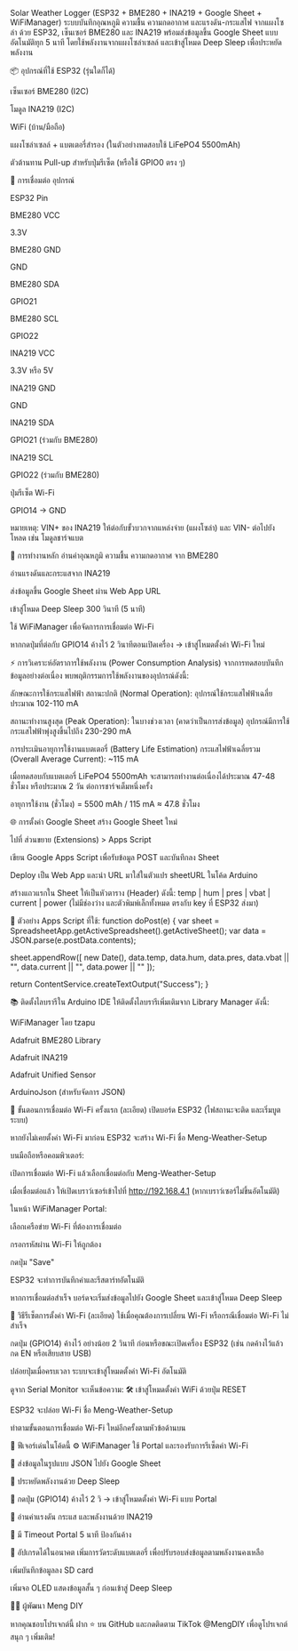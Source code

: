 Solar Weather Logger (ESP32 + BME280 + INA219 + Google Sheet + WiFiManager)
ระบบบันทึกอุณหภูมิ ความชื้น ความกดอากาศ และแรงดัน-กระแสไฟ จากแผงโซล่า ด้วย ESP32, เซ็นเซอร์ BME280 และ INA219 พร้อมส่งข้อมูลขึ้น Google Sheet แบบอัตโนมัติทุก 5 นาที โดยใช้พลังงานจากแผงโซล่าเซลล์ และเข้าสู่โหมด Deep Sleep เพื่อประหยัดพลังงาน

📦 อุปกรณ์ที่ใช้
ESP32 (รุ่นใดก็ได้)

เซ็นเซอร์ BME280 (I2C)

โมดูล INA219 (I2C)

WiFi (บ้าน/มือถือ)

แผงโซล่าเซลล์ + แบตเตอรี่สำรอง (ในตัวอย่างทดสอบใช้ LiFePO4 5500mAh)

ตัวต้านทาน Pull-up สำหรับปุ่มรีเซ็ต (หรือใช้ GPIO0 ตรง ๆ)

🔌 การเชื่อมต่อ
อุปกรณ์

ESP32 Pin

BME280 VCC

3.3V

BME280 GND

GND

BME280 SDA

GPIO21

BME280 SCL

GPIO22

INA219 VCC

3.3V หรือ 5V

INA219 GND

GND

INA219 SDA

GPIO21 (ร่วมกับ BME280)

INA219 SCL

GPIO22 (ร่วมกับ BME280)

ปุ่มรีเซ็ต Wi-Fi

GPIO14 → GND

หมายเหตุ: VIN+ ของ INA219 ให้ต่อกับขั้วบวกจากแหล่งจ่าย (แผงโซล่า) และ VIN- ต่อไปยังโหลด เช่น โมดูลชาร์จแบต

🔁 การทำงานหลัก
อ่านค่าอุณหภูมิ ความชื้น ความกดอากาศ จาก BME280

อ่านแรงดันและกระแสจาก INA219

ส่งข้อมูลขึ้น Google Sheet ผ่าน Web App URL

เข้าสู่โหมด Deep Sleep 300 วินาที (5 นาที)

ใช้ WiFiManager เพื่อจัดการการเชื่อมต่อ Wi-Fi

หากกดปุ่มที่ต่อกับ GPIO14 ค้างไว้ 2 วินาทีตอนเปิดเครื่อง → เข้าสู่โหมดตั้งค่า Wi-Fi ใหม่

⚡️ การวิเคราะห์อัตราการใช้พลังงาน (Power Consumption Analysis)
จากการทดสอบบันทึกข้อมูลอย่างต่อเนื่อง พบพฤติกรรมการใช้พลังงานของอุปกรณ์ดังนี้:

ลักษณะการใช้กระแสไฟฟ้า
สถานะปกติ (Normal Operation): อุปกรณ์ใช้กระแสไฟฟ้าเฉลี่ยประมาณ 102-110 mA

สถานะทำงานสูงสุด (Peak Operation): ในบางช่วงเวลา (คาดว่าเป็นการส่งข้อมูล) อุปกรณ์มีการใช้กระแสไฟฟ้าพุ่งสูงขึ้นไปถึง 230-290 mA

การประเมินอายุการใช้งานแบตเตอรี่ (Battery Life Estimation)
กระแสไฟฟ้าเฉลี่ยรวม (Overall Average Current): ~115 mA

เมื่อทดสอบกับแบตเตอรี่ LiFePO4 5500mAh จะสามารถทำงานต่อเนื่องได้ประมาณ 47-48 ชั่วโมง หรือประมาณ 2 วัน ต่อการชาร์จเต็มหนึ่งครั้ง

อายุการใช้งาน (ชั่วโมง) = 5500 mAh / 115 mA ≈ 47.8 ชั่วโมง

🌐 การตั้งค่า Google Sheet
สร้าง Google Sheet ใหม่

ไปที่ ส่วนขยาย (Extensions) > Apps Script

เขียน Google Apps Script เพื่อรับข้อมูล POST และบันทึกลง Sheet

Deploy เป็น Web App และนำ URL มาใส่ในตัวแปร sheetURL ในโค้ด Arduino

สร้างแถวแรกใน Sheet ให้เป็นหัวตาราง (Header) ดังนี้:
temp | hum | pres | vbat | current | power
(ไม่มีช่องว่าง และตัวพิมพ์เล็กทั้งหมด ตรงกับ key ที่ ESP32 ส่งมา)

🧠 ตัวอย่าง Apps Script ที่ใช้:
function doPost(e) {
  var sheet = SpreadsheetApp.getActiveSpreadsheet().getActiveSheet();
  var data = JSON.parse(e.postData.contents);

  sheet.appendRow([
    new Date(),
    data.temp,
    data.hum,
    data.pres,
    data.vbat || "",
    data.current || "",
    data.power || ""
  ]);

  return ContentService.createTextOutput("Success");
}

📚 ติดตั้งไลบรารีใน Arduino IDE
ให้ติดตั้งไลบรารีเพิ่มเติมจาก Library Manager ดังนี้:

WiFiManager โดย tzapu

Adafruit BME280 Library

Adafruit INA219

Adafruit Unified Sensor

ArduinoJson (สำหรับจัดการ JSON)

📲 ขั้นตอนการเชื่อมต่อ Wi-Fi ครั้งแรก (ละเอียด)
เปิดบอร์ด ESP32 (ไฟสถานะจะติด และเริ่มบูตระบบ)

หากยังไม่เคยตั้งค่า Wi-Fi มาก่อน ESP32 จะสร้าง Wi-Fi ชื่อ Meng-Weather-Setup

บนมือถือหรือคอมพิวเตอร์:

เปิดการเชื่อมต่อ Wi-Fi แล้วเลือกเชื่อมต่อกับ Meng-Weather-Setup

เมื่อเชื่อมต่อแล้ว ให้เปิดเบราว์เซอร์เข้าไปที่ http://192.168.4.1 (หากเบราว์เซอร์ไม่ขึ้นอัตโนมัติ)

ในหน้า WiFiManager Portal:

เลือกเครือข่าย Wi-Fi ที่ต้องการเชื่อมต่อ

กรอกรหัสผ่าน Wi-Fi ให้ถูกต้อง

กดปุ่ม "Save"

ESP32 จะทำการบันทึกค่าและรีสตาร์ทอัตโนมัติ

หากการเชื่อมต่อสำเร็จ บอร์ดจะเริ่มส่งข้อมูลไปยัง Google Sheet และเข้าสู่โหมด Deep Sleep

🔁 วิธีรีเซ็ตการตั้งค่า Wi-Fi (ละเอียด)
ใช้เมื่อคุณต้องการเปลี่ยน Wi-Fi หรือกรณีเชื่อมต่อ Wi-Fi ไม่สำเร็จ

กดปุ่ม (GPIO14) ค้างไว้ อย่างน้อย 2 วินาที ก่อนหรือขณะเปิดเครื่อง ESP32 (เช่น กดค้างไว้แล้วกด EN หรือเสียบสาย USB)

ปล่อยปุ่มเมื่อครบเวลา ระบบจะเข้าสู่โหมดตั้งค่า Wi-Fi อัตโนมัติ

ดูจาก Serial Monitor จะเห็นข้อความ: 🛠 เข้าสู่โหมดตั้งค่า WiFi ด้วยปุ่ม RESET

ESP32 จะปล่อย Wi-Fi ชื่อ Meng-Weather-Setup

ทำตามขั้นตอนการเชื่อมต่อ Wi-Fi ใหม่อีกครั้งตามหัวข้อด้านบน

🔧 ฟีเจอร์เด่นในโค้ดนี้
⚙️ WiFiManager ใช้ Portal และรองรับการรีเซ็ตค่า Wi-Fi

💾 ส่งข้อมูลในรูปแบบ JSON ไปยัง Google Sheet

🔋 ประหยัดพลังงานด้วย Deep Sleep

📶 กดปุ่ม (GPIO14) ค้างไว้ 2 วิ → เข้าสู่โหมดตั้งค่า Wi-Fi แบบ Portal

📏 อ่านค่าแรงดัน กระแส และพลังงานด้วย INA219

🔐 มี Timeout Portal 5 นาที ป้องกันค้าง

📎 อัปเกรดได้ในอนาคต
เพิ่มการวัดระดับแบตเตอรี่ เพื่อปรับรอบส่งข้อมูลตามพลังงานคงเหลือ

เพิ่มบันทึกข้อมูลลง SD card

เพิ่มจอ OLED แสดงข้อมูลสั้น ๆ ก่อนเข้าสู่ Deep Sleep

👨‍💻 ผู้พัฒนา
Meng DIY

หากคุณชอบโปรเจกต์นี้ ฝาก ⭐ บน GitHub และกดติดตาม TikTok @MengDIY เพื่อดูโปรเจกต์สนุก ๆ เพิ่มเติม!
